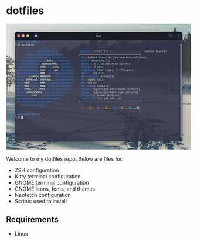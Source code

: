 # dotfiles

![Screenshot of my terminal](https://github.com/lmohesky/dotfiles/blob/main/screenshots/terminal-1.jpg)

Welcome to my dotfiles repo. Below are files for:

- ZSH configuration
- Kitty terminal configuration
- GNOME terminal configuration
- GNOME icons, fonts, and themes.
- Neofetch configuration
- Scripts used to install

## Requirements
* Linux
